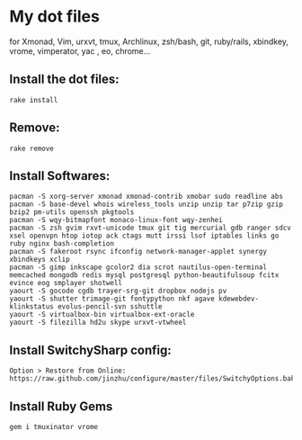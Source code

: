 # My dot files

  for Xmonad, Vim, urxvt, tmux, Archlinux, zsh/bash, git, ruby/rails, xbindkey, vrome, vimperator, yac , eo, chrome...

## Install the dot files:

    rake install

## Remove:

    rake remove

## Install Softwares:

    pacman -S xorg-server xmonad xmonad-contrib xmobar sudo readline abs
    pacman -S base-devel whois wireless_tools unzip unzip tar p7zip gzip bzip2 pm-utils openssh pkgtools
    pacman -S wqy-bitmapfont monaco-linux-font wqy-zenhei
    pacman -S zsh gvim rxvt-unicode tmux git tig mercurial gdb ranger sdcv xsel openvpn htop iotop ack ctags mutt irssi lsof iptables links go ruby nginx bash-completion
    pacman -S fakeroot rsync ifconfig network-manager-applet synergy xbindkeys xclip
    pacman -S gimp inkscape gcolor2 dia scrot nautilus-open-terminal memcached mongodb redis mysql postgresql python-beautifulsoup fcitx evince eog smplayer shotwell
    yaourt -S gocode cgdb trayer-srg-git dropbox nodejs pv
    yaourt -S shutter trimage-git fontypython nkf agave kdewebdev-klinkstatus evolus-pencil-svn sshuttle
    yaourt -S virtualbox-bin virtualbox-ext-oracle
    yaourt -S filezilla hd2u skype urxvt-vtwheel

## Install SwitchySharp config:

    Option > Restore from Online: https://raw.github.com/jinzhu/configure/master/files/SwitchyOptions.bak

## Install Ruby Gems

    gem i tmuxinator vrome
